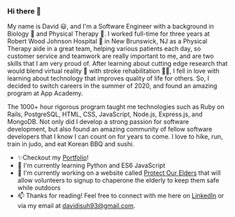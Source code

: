 ### Hi there 👋
My name is David 😃, and I'm a Software Engineer with a background in Biology 🧬 and Physical Therapy 🏃‍. I worked full-time for three years at Robert Wood Johnson Hospital 🏥 in New Brunswick, NJ as a Physical Therapy aide in a great team, helping various patients each day, so customer service and teamwork are really important to me, and are two skills that I am very proud of. After learning about cutting edge research that would blend virtual reality 🤖 with stroke rehabilitation 👨‍🦯, I fell in love with learning about technology that improves quality of life for others. So, I decided to switch careers in the summer of 2020, and found an amazing program at App Academy.

The 1000+ hour rigorous program taught me technologies such as Ruby on Rails, PostgreSQL, HTML, CSS, JavaScript, Node.js, Express.js, and MongoDB. Not only did I develop a strong passion for software development, but also found an amazing community of fellow software developers that I know I can count on for years to come. I love to hike, run, train in judo, and eat Korean BBQ and sushi.

- ✨Checkout my [Portfolio](https://dsuh93.github.io/portfolio/)!
- 🌱 I'm currently learning Python and ES6 JavaScript
- 🔭 I'm currently working on a website called [Protect Our Elders](https://protect-our-elders.herokuapp.com/) that will allow volunteers to signup to chaperone the elderly to keep them safe while outdoors
- 📫 Thanks for reading! Feel free to connect with me here on [LinkedIn](https://www.linkedin.com/in/david-i-suh/) or via my email at davidisuh93@gmail.com. 
<!--
**dsuh93/dsuh93** is a ✨ _special_ ✨ repository because its `README.md` (this file) appears on your GitHub profile.

Here are some ideas to get you started:

- 🔭 I’m currently working on ...
- 🌱 I’m currently learning ...
- 👯 I’m looking to collaborate on ...
- 🤔 I’m looking for help with ...
- 💬 Ask me about ...
- 📫 How to reach me: ...
- 😄 Pronouns: ...
- ⚡ Fun fact: ...
-->
